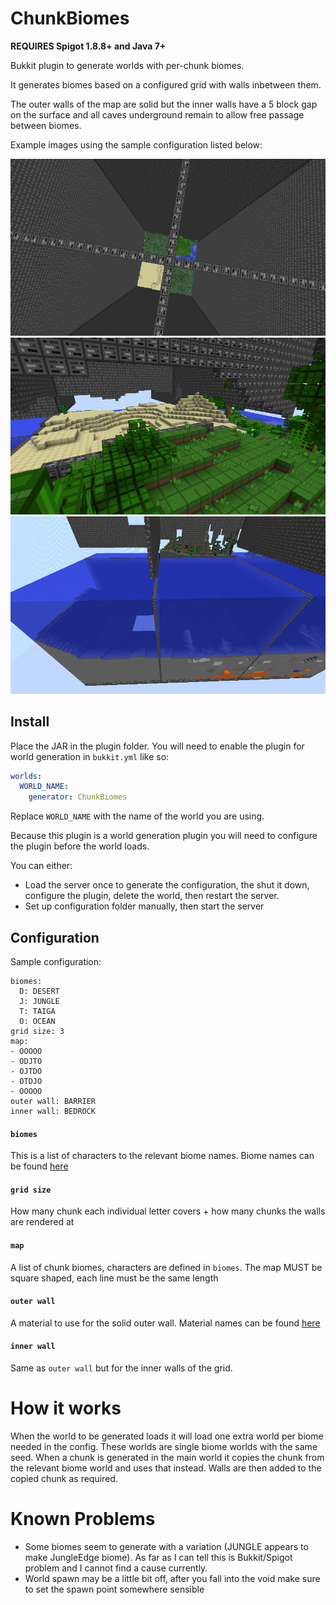 ChunkBiomes
===========

__REQUIRES Spigot 1.8.8+ and Java 7+__

Bukkit plugin to generate worlds with per-chunk biomes.

It generates biomes based on a configured grid with walls inbetween them. 

The outer walls of the map are solid but the inner walls have a 5 block gap on the surface and all caves underground 
remain to allow free passage between biomes.

Example images using the sample configuration listed below:

![Chunk Split](images/chunk-split.png)
![Surface](images/surface.png)
![Walls](images/walls.png)

## Install

Place the JAR in the plugin folder. You will need to enable the plugin for world generation in `bukkit.yml` like so:

```yaml
worlds:
  WORLD_NAME:
    generator: ChunkBiomes
```

Replace `WORLD_NAME` with the name of the world you are using.

Because this plugin is a world generation plugin you will need to configure the plugin before the world loads.

You can either:

- Load the server once to generate the configuration, the shut it down, configure the plugin, delete the world, then restart the server.
- Set up configuration folder manually, then start the server

## Configuration

Sample configuration:

```
biomes:
  D: DESERT
  J: JUNGLE
  T: TAIGA
  O: OCEAN
grid size: 3
map:
- OOOOO
- ODJTO
- OJTDO
- OTDJO
- OOOOO
outer wall: BARRIER
inner wall: BEDROCK
```

#### `biomes`

This is a list of characters to the relevant biome names. Biome names can be found [here](https://hub.spigotmc.org/javadocs/bukkit/org/bukkit/block/Biome.html)

#### `grid size`

How many chunk each individual letter covers + how many chunks the walls are rendered at

#### `map`

A list of chunk biomes, characters are defined in `biomes`. The map MUST be square shaped, each line must be the same length

#### `outer wall`

A material to use for the solid outer wall. Material names can be found [here](https://hub.spigotmc.org/javadocs/bukkit/org/bukkit/Material.html)

#### `inner wall`

Same as `outer wall` but for the inner walls of the grid.

# How it works

When the world to be generated loads it will load one extra world per biome needed in the config. 
These worlds are single biome worlds with the same seed.
When a chunk is generated in the main world it copies the chunk from the relevant biome world and uses that instead.
Walls are then added to the copied chunk as required.

# Known Problems

- Some biomes seem to generate with a variation (JUNGLE appears to make JungleEdge biome). As far as I can tell this is Bukkit/Spigot problem and I cannot find a cause currently.
- World spawn may be a little bit off, after you fall into the void make sure to set the spawn point somewhere sensible
